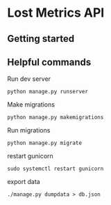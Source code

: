 # Lost Metrics API



## Getting started

## Helpful commands

Run dev server

`python manage.py runserver`

Make migrations 

`python manage.py makemigrations`

Run migrations 

`python manage.py migrate`

restart gunicorn

`sudo systemctl restart gunicorn`

export data

`./manage.py dumpdata > db.json`